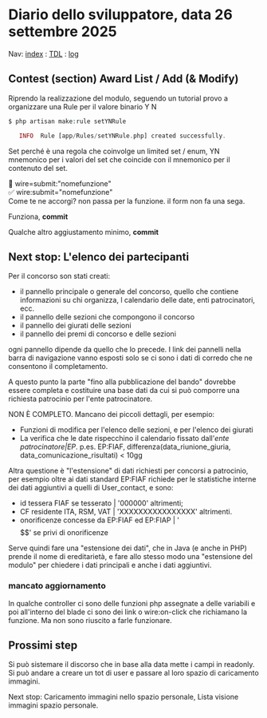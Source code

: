 # Diario dello sviluppatore, data 26 settembre 2025

Nav: [index](../index.md) : [TDL](../TDL.md) : [log](/storage/logs/laravel.log)

## Contest (section) Award List / Add (& Modify)

Riprendo la realizzazione del modulo, seguendo un tutorial provo a organizzare una Rule
per il valore binario Y N

```php
$ php artisan make:rule setYNRule

   INFO  Rule [app/Rules/setYNRule.php] created successfully.  
```

Set perché è una regola che coinvolge un limited set / enum,
YN mnemonico per i valori del set che coincide con il mnemonico
per il contenuto del set.

🔴 wire=submit:"nomefunzione"  
✅ wire:submit="nomefunzione"  
Come te ne accorgi? non passa per la funzione. il form non fa una sega.

Funziona, **commit**

Qualche altro aggiustamento minimo, **commit**

## Next stop: L'elenco dei partecipanti

Per il concorso son stati creati:

* il pannello principale o generale del concorso, quello che contiene informazioni su chi organizza,
l calendario delle date, enti patrocinatori, ecc.
* il pannello delle sezioni che compongono il concorso
* il pannello dei giurati delle sezioni
* il pannello dei premi di concorso e delle sezioni

ogni pannello dipende da quello che lo precede. I link dei pannelli nella barra di navigazione vanno
esposti solo se ci sono i dati di corredo che ne consentono il completamento.

A questo punto la parte "fino alla pubblicazione del bando"
dovrebbe essere completa e costituire una base dati da cui
si può comporre una richiesta patrocinio per l'ente patrocinatore.

NON È COMPLETO. Mancano dei piccoli dettagli, per esempio:

* Funzioni di modifica per l'elenco delle sezioni,
e per l'elenco dei giurati
* La verifica che le date rispecchino il calendario fissato dall'*ente patrocinatore|EP*.
p.es. EP:FIAF, differenza(data_riunione_giuria, data_comunicazione_risultati) < 10gg

Altra questione è "l'estensione" di dati richiesti per concorsi a patrocinio,
per esempio oltre ai dati standard EP:FIAF richiede per le statistiche interne
dei dati aggiuntivi a quelli di User_contact, e sono:

* id tessera FIAF se tesserato | '000000' altrimenti;
* CF residente ITA, RSM, VAT | 'XXXXXXXXXXXXXXXX' altrimenti.
* onorificenze concesse da EP:FIAF ed EP:FIAP | '$$$$$$' se privi di onorificenze

Serve quindi fare una "estensione dei dati", che in Java (e anche in PHP)
prende il nome di ereditarietà, e fare allo stesso modo una "estensione del modulo"
per chiedere i dati principali e anche i dati aggiuntivi.

### mancato aggiornamento

In qualche controller ci sono delle funzioni php assegnate a delle variabili e poi
all'interno del blade ci sono dei link o wire:on-click che richiamano la funzione.
Ma non sono riuscito a farle funzionare.

## Prossimi step

Si può sistemare il discorso che in base alla data mette i campi in readonly.  
Si può andare a creare un tot di user e passare al loro spazio di caricamento immagini.  

Next stop: Caricamento immagini nello spazio personale,
Lista visione immagini spazio personale.

